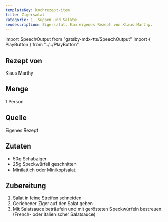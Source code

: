 ```yaml
---
templateKey: kochrezept-item
title: Zigersalat
kategorie: 1. Suppen und Salate
seodescription: Zigersalat. Ein eigenes Rezept von Klaus Marthy.
---
```

import SpeechOutput from "gatsby-mdx-tts/SpeechOutput"
import { PlayButton } from "../../PlayButton"

<SpeechOutput id="kochrezept-klaus-marthy-zigersalat" customPlayButton={PlayButton}>

## Rezept von

Klaus Marthy

## Menge

1 Person

## Quelle

Eigenes Rezept

## Zutaten

* 50g Schabziger
* 25g Speckwürfeli geschnitten 
* Minilattich oder Minikopfsalat

## Zubereitung

1. Salat in feine Streifen schneiden  
2. Geriebener Ziger auf den Salat geben 
3. Mit Salatsauce beträufeln und mit gerösteten Speckwürfeln bestreuen. 
(French- oder italienischer Salatsauce) 

</SpeechOutput>